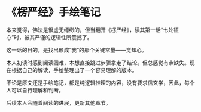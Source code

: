 # 《楞严经》手绘笔记
本来觉得，佛法是很虚无缥缈的，但当翻开《楞严经》，读其第一话“七处征心”时，被其严谨的逻辑性所震撼了。

这一话的目的，是找出形成“我”的那个关键常量——觉知心。

本人初读时感到阅读困难，本想直接跳过步骤拿走了结论。但总感觉有点缺失。现在根据自己的解读，手绘整理出了一个容易理解的版本。

不论是原文还是手绘笔记，都是纯逻辑推理的内容，没有要求信玄学，因此，每个人可以自行理解和判断。

后续本人会随着阅读的进展，更新其他章节。

